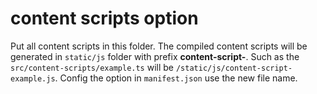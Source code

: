 # content scripts option

Put all content scripts in this folder. The compiled content scripts will be generated in `static/js` folder with prefix **content-script-**. Such as the `src/content-scripts/example.ts` will be `/static/js/content-script-example.js`. Config the option in `manifest.json` use the new file name.